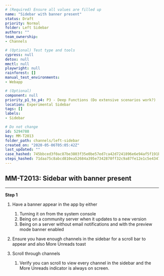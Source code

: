 ```yaml
---
# (Required) Ensure all values are filled up
name: "Sidebar with banner present"
status: Draft
priority: Normal
folder: Left Sidebar
authors: ""
team_ownership: 
- Channels

# (Optional) Test type and tools
cypress: null
detox: null
mmctl: null
playwright: null
rainforest: []
manual_test_environments: 
- Webapp

# (Optional)
component: null
priority_p1_to_p4: P3 - Deep Functions (Do extensive scenarios work?)
location: Experimental Sidebar
tags: []
labels: 
- Sidebar

# Do not change
id: 5294788
key: MM-T2013
folder_path: channels/left-sidebar
created_on: "2020-05-06T05:05:42Z"
last_updated: ""
case_hashed: 745bbced3f0ac87be3803f35e0be57ed7ca42d7241896e6e94af5f191b821655255ca8c7d0d1f1a22c2329352ef18522
steps_hashed: 71daa75c8abcd810ea52684a395e7342870ff32c9a87fe12e1c5e4347129a5c6abf9a892c5c5b80caadd8bfd20a2e8d3
---
```


## MM-T2013: Sidebar with banner present

---

**Step 1**

1. Have a banner appear in the app by either

   1. Turning it on from the system console
   2. Being on a community server when it updates to a new version
   3. Being on a server without email notifications and with the preview mode banner enabled

2. Ensure you have enough channels in the sidebar for a scroll bar to appear and also More Unreads toast

3. Scroll through channels

   1. Verify you can scroll to view every channel in the sidebar and the More Unreads indicator is always on screen.
